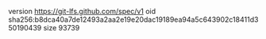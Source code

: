 version https://git-lfs.github.com/spec/v1
oid sha256:b8dca40a7de12493a2aa2e19e20dac19189ea94a5c643902c18411d350190439
size 93739
